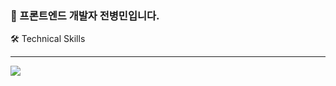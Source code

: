 ### 👋 프론트엔드 개발자 전병민입니다.

<!--
**byeongminn/byeongminn** is a ✨ _special_ ✨ repository because its `README.md` (this file) appears on your GitHub profile.

Here are some ideas to get you started:

- 🔭 I’m currently working on ...
- 🌱 I’m currently learning ...
- 👯 I’m looking to collaborate on ...
- 🤔 I’m looking for help with ...
- 💬 Ask me about ...
- 📫 How to reach me: ...
- 😄 Pronouns: ...
- ⚡ Fun fact: ...
-->
🛠 Technical Skills
<hr />
<img src="https://img.shields.io/badge/Javascript-F7DF1E?style=for-the-badge&logo=Javascript&logoColor=black">
